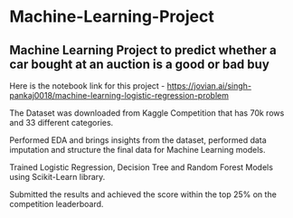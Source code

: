 # Machine-Learning-Project

## Machine Learning Project to predict whether a car bought at an auction is a good or bad buy


Here is the notebook link for this project - https://jovian.ai/singh-pankaj0018/machine-learning-logistic-regression-problem

The Dataset was downloaded from Kaggle Competition that has 70k rows and 33 different categories.

Performed EDA and brings insights from the dataset, performed data imputation and structure the final data for Machine Learning models.

Trained Logistic Regression, Decision Tree and Random Forest Models using Scikit-Learn library.

Submitted the results and achieved the score within the top 25% on the competition leaderboard.


